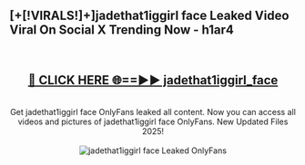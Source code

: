 <h2>[+[!VIRALS!]+]jadethat1iggirl face Leaked Video Viral On Social X Trending Now - h1ar4</h2>
<br>
<div align="center">
<h2><a href="https://libra.edu.pl?jadethat1iggirl_face" rel="nofollow">🔴 CLICK HERE 🌐==►► jadethat1iggirl_face</a></h2>
<br>
Get jadethat1iggirl face OnlyFans leaked all content. Now you can access all videos and pictures of jadethat1iggirl face OnlyFans. New Updated Files 2025!
<br>
<br>
<a href="https://libra.edu.pl?jadethat1iggirl_face" rel="nofollow" data-target="animated-image.originalLink"><img src="https://i.ibb.co.com/WyWwxjT/player-gif2.gif" alt="jadethat1iggirl face Leaked OnlyFans" style="max-width: 100%; display: inline-block;" data-target="animated-image.originalImage"></a>
</div>
<br>